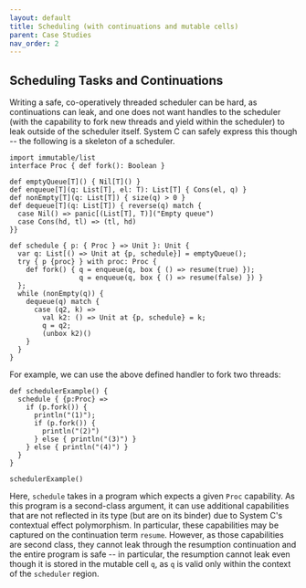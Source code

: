 ```yaml
---
layout: default
title: Scheduling (with continuations and mutable cells)
parent: Case Studies
nav_order: 2
---
```

## Scheduling Tasks and Continuations

Writing a safe, co-operatively threaded scheduler can be hard, as continuations can leak, and one does not want handles to the
scheduler (with the capability to fork new threads and yield within the scheduler) to leak outside of the scheduler itself.
System C can safely express this though -- the following is a skeleton of a scheduler.

```effekt
import immutable/list
interface Proc { def fork(): Boolean }

def emptyQueue[T]() { Nil[T]() }
def enqueue[T](q: List[T], el: T): List[T] { Cons(el, q) }
def nonEmpty[T](q: List[T]) { size(q) > 0 }
def dequeue[T](q: List[T]) { reverse(q) match {
  case Nil() => panic[(List[T], T)]("Empty queue")
  case Cons(hd, tl) => (tl, hd)
}}

def schedule { p: { Proc } => Unit }: Unit {
  var q: List[() => Unit at {p, schedule}] = emptyQueue();
  try { p {proc} } with proc: Proc {
    def fork() { q = enqueue(q, box { () => resume(true) });
                 q = enqueue(q, box { () => resume(false) }) }
  };
  while (nonEmpty(q)) {
    dequeue(q) match {
      case (q2, k) =>
        val k2: () => Unit at {p, schedule} = k;
        q = q2;
        (unbox k2)()
    }
  }
}
```
For example, we can use the above defined handler to fork two threads:
```effekt
def schedulerExample() {
  schedule { {p:Proc} =>
    if (p.fork()) {
      println("(1)");
      if (p.fork()) {
        println("(2)")
      } else { println("(3)") }
    } else { println("(4)") }
  }
}
```
```effekt:repl
schedulerExample()
```

Here, `schedule` takes in a program which expects a given `Proc` capability.  As this program
is a second-class argument, it can use additional capabilities that are not reflected in its type
(but are on its binder) due to System C's contextual effect polymorphism.  In particular,
these capabilities may be captured on the continuation term `resume`.  However, as those capabilities
are second class, they cannot leak through the resumption continuation and the entire program is safe --
in particular, the resumption cannot leak even though it is stored in the mutable cell `q`, as
`q` is valid only within the context of the `scheduler` region.